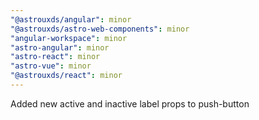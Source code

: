 ```yaml
---
"@astrouxds/angular": minor
"@astrouxds/astro-web-components": minor
"angular-workspace": minor
"astro-angular": minor
"astro-react": minor
"astro-vue": minor
"@astrouxds/react": minor
---
```


Added new active and inactive label props to push-button
